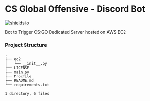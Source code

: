 # CS Global Offensive - Discord Bot

[![shields.io](https://img.shields.io/badge/MADE%20WITH-Discord.PY-%237289DA?style=for-the-badge)](https://shields.io)

Bot to Trigger CS:GO Dedicated Server hosted on AWS EC2

### Project Structure

```shell
.
├── ec2
│   └── __init__.py
├── LICENSE
├── main.py
├── Procfile
├── README.md
└── requirements.txt

1 directory, 6 files
```